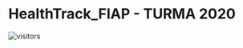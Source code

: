 # HealthTrack_FIAP - TURMA 2020
![visitors](https://visitor-badge.laobi.icu/badge?page_id=HealthTrack_Complete)

